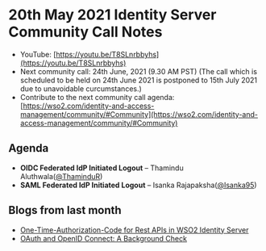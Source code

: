 # 20th May 2021 Identity Server Community Call Notes

-   YouTube: [https://youtu.be/T8SLnrbbyhs](https://youtu.be/T8SLnrbbyhs)
-   Next community call: 24th June, 2021 (9.30 AM PST) (The call which is scheduled to be held on 24th June 2021 is postponed to 15th July 2021 due to unavoidable curcumstances.)
-   Contribute to the next community call agenda: [https://wso2.com/identity-and-access-management/community/#Community](https://wso2.com/identity-and-access-management/community/#Community)

## Agenda

-   **OIDC Federated IdP Initiated Logout** – Thamindu Aluthwala([@ThaminduR](https://github.com/ThaminduR))
-   **SAML Federated IdP Initiated Logout** – Isanka Rajapaksha([@Isanka95](https://github.com/Isanka95))

## Blogs from last month

* [One-Time-Authorization-Code for Rest APIs in WSO2 Identity Server](https://johann-nallathamby.medium.com/one-time-authorization-code-for-rest-apis-in-wso2-identity-server-472a974eafc6)
* [OAuth and OpenID Connect: A Background Check](https://htamahc.medium.com/oauth-and-openid-connect-a-background-check-dc17257d4f6c)

